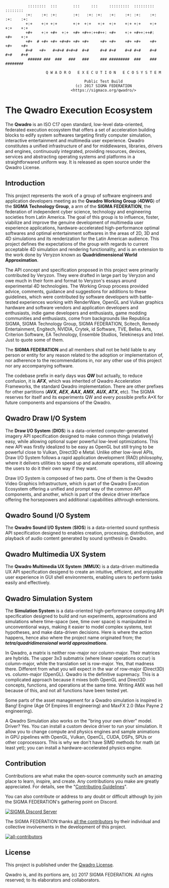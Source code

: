 ```

          ::::::::  :::       :::     :::     :::::::::  :::::::::   ::::::::
         :+:    :+: :+:       :+:   :+: :+:   :+:    :+: :+:    :+: :+:    :+:
         +:+    +:+ +:+       +:+  +:+   +:+  +:+    +:+ +:+    +:+ +:+    +:+
         +#+    +:+ +#+  +:+  +#+ +#++:++#++: +#+    +:+ +#++:++#:  +#+    +:+
         +#+  # +#+ +#+ +#+#+ +#+ +#+     +#+ +#+    +#+ +#+    +#+ +#+    +#+
         #+#   +#+   #+#+# #+#+#  #+#     #+# #+#    #+# #+#    #+# #+#    #+#
          ###### ###  ###   ###   ###     ### #########  ###    ###  ########

                  Q W A D R O   E X E C U T I O N   E C O S Y S T E M

                                   Public Test Build
                               (c) 2017 SIGMA FEDERATION
                             <https://sigmaco.org/qwadro/>

```

# The Qwadro Execution Ecosystem
The **Qwadro** is an ISO C17 open standard, low-level data-oriented, federated execution ecosystem that offers a set of acceleration building blocks to edify system softwares targeting firstly computer simulation, interactive entertainment and multimedia user experience. Qwadro constitutes a unified infrastructure of and for middlewares, libraries, drivers and engines, continuously integrated, providing resources, devices, services and abstracting operating systems and platforms in a straightforwared uniform way. It is released as open source under the Qwadro License.

## Introduction

This project represents the work of a group of software engineers and application developers meeting as the **Qwadro Working Group** (**4DWG**) of the **SIGMA Technology Group**, a arm of the **SIGMA FEDERATION**, the federation of independent cyber science, technology and engineering societies from Latin America. The goal of this group is to influence, foster, viabilize and improve the genuine development of multimedia user experience applications, hardware-accelerated high-performance optimal softwares and optimal entertainment softwares in the areas of 2D, 3D and 4D simulations and its renderization for the Latin American audience.
This project defines the expectations of the group with regards to current acceptable 4D simulation and rendering functionality, and is an extension to the work done by Veryzon known as **Quadridimensional World Approximation**.

The API concept and specification proposed in this project were primarily contributed by Veryzon. They were drafted in large part by Veryzon and owe much in their form and format to Veryzon's essays around experimental 4D technologies. The Working Group process provided advice, comments, guidance and suggestions for additions to these guidelines, which were contributed by software developers with battle-tested experiences working with RenderWare, OpenGL and Vulkan graphics hardware and software vendors and application developers and enthusiasts, indie game developers and enthusiasts, game modding communities and enthusiasts, come from backgrounds like Republica SIGMA, SIGMA Technology Group, SIGMA FEDERATION, Scitech, Remedy Entertainment, Engitech, NVIDIA, Crytek, id Software, TVE, Bellas Arts, Criterion Software, EA Technology, Ensemble Studios, Telekinesys and Intel. Just to quote some of them.

The **SIGMA FEDERATION** and all members shall not be held liable to any person or entity for any reason related to the adoption or implementation of, nor adherence to the recommendations in, nor any other use of this project nor any accompanying software.

The codebase prefix in early days was ***QW*** but actually, to reduce confusion, it is ***AFX***, which was inherited of Qwadro Acceleration Frameworks, the standard Qwadro implementation. There are other prefixes for other partitions (***AVX***, ***AEX***, ***AAX***, ***AMX***, ***AUX***, ***ATX***, etc). The SIGMA reserves for itself and its experiments QW and every possible prefix A\*X for future components and expansions of the Qwadro.

## Qwadro Draw I/O System
The **Draw I/O System** (**DIOS**) is a data-oriented computer-generated imagery API specification designed to make common things (relatively) easy, while allowing optional super powerful low-level optimizations. This new API was firstly idealized to be easy as OpenGL but still trying to be powerful close to Vulkan, Direct3D e Metal. Unlike other low-level APIs, Draw I/O System follows a rapid application development (RAD) philosophy, where it delivers utilities to speed up and automate operations, still allowing the users to do it their own way if they want.

Draw I/O System is composed of two parts. One of them is the Qwadro Video Graphics Infrastructure, which is part of the Qwadro Execution Ecosystem offering a unified and prompt way of the common API components, and another, which is part of the device driver interface offering the horsepowers and additional capabilities althrough extensions.

## Qwadro Sound I/O System
The **Qwadro Sound I/O System** (**SIOS**) is a data-oriented sound synthesis API specification designed to enables creation, processing, distribution, and playback of audio content generated by sound synthesis in Qwadro.

## Qwadro Multimedia UX System
The **Qwadro Multimedia UX System** (**MMUX**) is a data-driven multimedia UX API specification desigend to create an intuitive, efficient, and enjoyable user experience in GUI shell environments, enabling users to perform tasks easily and effectively.

## Qwadro Simulation System
The **Simulation System** is a data-oriented high-performance computing API specification designed to build and run experiments, approximations and simulations where time-space (see, time over space) is manipulated in unconventional ways, making it easier to model complex systems, test hypotheses, and make data-driven decisions. Here is where the action happens, hence also where the project name originated from; the ***tetra/quadridimensional world approximations***.

In Qwadro, a matrix is neither row-major nor column-major. Their matrices are hybrids. The upper 3x3 submatrix (where linear operations occur) is column-major, while the translation set is row-major. Yes, that madness there. Different from what you will expect in the war of row-major (Direct3D) vs. column-major (OpenGL). Qwadro is the definitive supremacy. This is a complicated approach because it mixes both OpenGL and Direct3D concepts, functions, and operations at the same time. Writing AMX was hell because of this, and not all functions have been tested yet.

Some parts of the asset management for a Qwadro simulation is inspired in Bang! Engine (Age Of Empires III engineering) and MaxFX 2.0 (Max Payne 2 engineering).

A Qwadro Simulation also works on the "bring your own driver" model. Driver? Yes. You can install a custom device driver to run your simulation. 
It allow you to change compute and physics engines and sample animations in GPU pipelines with OpenGL, Vulkan, OpenCL, CUDA, DSPs, SPUs or other coprocessors. This is why we don't have SIMD methods for math (at least yet); you can install a hardware-accelerated physics engine.

## Contribution

Contributions are what make the open-source community such an amazing place to learn, inspire, and create. Any contributions you make are greatly appreciated. For details, see the "[Contributing Guidelines][contribute-guide]".

You can also contribute or address to any doubt or difficult although by join the SIGMA FEDERATION's gathering point on Discord.

[![SIGMA Discord Server](https://discord.com/api/guilds/349379672351571969/widget.png?style=banner2)](https://sigmaco.org/discord)

The SIGMA FEDERATION thanks [all the contributors][contributors] by their individual and collective involvements in the development of this project.

[![all-contributors](https://contrib.rocks/image?repo=sigmaco/qwadro&columns=16)][contributors]

## License

This project is published under the [Qwadro License][license].

Qwadro is, and its portions are, (c) 2017 SIGMA FEDERATION. All rights reserved; to its elaborators and collaborators.

[license]: https://github.com/sigmaco/qwadro/blob/master/LICENSE.txt
[contributors]: https://github.com/sigmaco/afx/graphs/contributors
[contribute-guide]: https://github.com/sigmaco/afx/blob/master/docs/CONTRIBUTING.md
